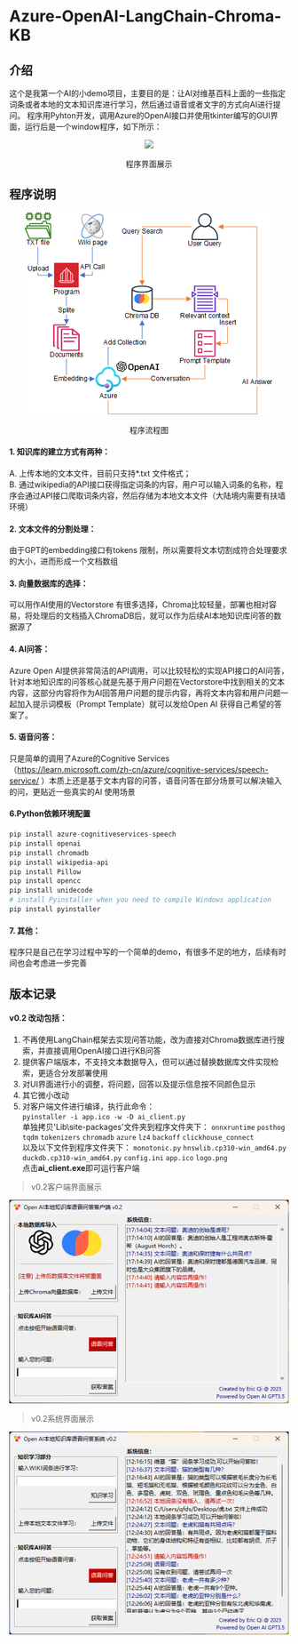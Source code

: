 # Azure-OpenAI-LangChain-Chroma-KB
## 介绍
这个是我第一个AI的小demo项目，主要目的是：让AI对维基百科上面的一些指定词条或者本地的文本知识库进行学习，然后通过语音或者文字的方式向AI进行提问。
程序用Pyhton开发，调用Azure的OpenAI接口并使用tkinter编写的GUI界面，运行后是一个window程序，如下所示：

<div align=center><img src="https://github.com/qfds/Azure-OpenAI-LangChain-Chroma-KB/blob/main/img/screenshot.png">
  <p>程序界面展示</p>
</div>

## 程序说明
<div align=center><img src="https://github.com/qfds/Azure-OpenAI-LangChain-Chroma-KB/blob/main/img/diagram.png">
  <p>程序流程图</p>
</div>

#### 1. 知识库的建立方式有两种：
A. 上传本地的文本文件，目前只支持*.txt 文件格式；</BR>
B. 通过wikipedia的API接口获得指定词条的内容，用户可以输入词条的名称，程序会通过API接口爬取词条内容，然后存储为本地文本文件（大陆境内需要有扶墙环境）
#### 2. 文本文件的分割处理：
由于GPT的embedding接口有tokens 限制，所以需要将文本切割成符合处理要求的大小，进而形成一个文档数组
#### 3. 向量数据库的选择：
可以用作AI使用的Vectorstore 有很多选择，Chroma比较轻量，部署也相对容易，将处理后的文档插入ChromaDB后，就可以作为后续AI本地知识库问答的数据源了
#### 4. AI问答：
Azure Open AI提供非常简洁的API调用，可以比较轻松的实现API接口的AI问答，针对本地知识库的问答核心就是先基于用户问题在Vectorstore中找到相关的文本内容，这部分内容将作为AI回答用户问题的提示内容，再将文本内容和用户问题一起加入提示词模板（Prompt Template）就可以发给Open AI 获得自己希望的答案了。
#### 5. 语音问答：
只是简单的调用了Azure的Cognitive Services（https://learn.microsoft.com/zh-cn/azure/cognitive-services/speech-service/ ）本质上还是基于文本内容的问答，语音问答在部分场景可以解决输入的问，更贴近一些真实的AI 使用场景
#### 6.Python依赖环境配置
```python
pip install azure-cognitiveservices-speech
pip install openai
pip install chromadb
pip install wikipedia-api
pip install Pillow
pip install opencc
pip install unidecode
# install Pyinstaller when you need to compile Windows application
pip install pyinstaller
```
#### 7. 其他：
程序只是自己在学习过程中写的一个简单的demo，有很多不足的地方，后续有时间也会考虑进一步完善

## 版本记录
#### v0.2 改动包括：
1. 不再使用LangChain框架去实现问答功能，改为直接对Chroma数据库进行搜索，并直接调用OpenAI接口进行KB问答
2. 提供客户端版本，不支持文本数据导入，但可以通过替换数据库文件实现检索，更适合分发部署使用
3. 对UI界面进行小的调整，将问题，回答以及提示信息按不同颜色显示
4. 其它微小改动
5. 对客户端文件进行编译，执行此命令：<br/>
   `pyinstaller -i app.ico -w -D ai_client.py`<br/>
   单独拷贝'Lib\site-packages'文件夹到程序文件夹下：
   `onnxruntime`
   `posthog`
   `tqdm`
   `tokenizers`
   `chromadb`
   `azure`
   `lz4`
   `backoff`
   `clickhouse_connect`</br>
   以及以下文件到程序文件夹下：
   `monotonic.py`
   `hnswlib.cp310-win_amd64.py`
   `duckdb.cp310-win_amd64.py`
   `config.ini`
   `app.ico`
   `logo.png`<br/>
   点击**ai_client.exe**即可运行客户端

> v0.2客户端界面展示

![](https://raw.githubusercontent.com/qfds/Azure-OpenAI-LangChain-Chroma-KB/main/img/client.png)

> v0.2系统界面展示

![](https://raw.githubusercontent.com/qfds/Azure-OpenAI-LangChain-Chroma-KB/main/img/v0.2ss.png)
